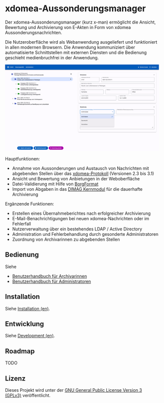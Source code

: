# xdomea-Aussonderungsmanager

Der xdomea-Aussonderungsmanager (kurz x-man) ermöglicht die Ansicht, Bewertung und Archivierung von E-Akten in Form von xdomea Aussonderungsnachrichten.

Die Nutzeroberfläche wird als Webanwendung ausgeliefert und funktioniert in allen modernen Browsern.
Die Anwendung kommuniziert über automatisierte Schnittstellen mit externen Diensten und die Bedienung geschieht medienbruchfrei in der Anwendung.

![Nachrichten-Ansicht](./doc/img/message-page.png)

Hauptfunktionen:

- Annahme von Aussonderungen und Austausch von Nachrichten mit abgebenden Stellen über das [xdomea-Protokoll](https://www.xrepository.de/details/urn:xoev-de:xdomea:kosit:standard:xdomea) (Versionen 2.3 bis 3.1)
- Ansicht und Bewertung von Anbietungen in der Weboberfläche
- Datei-Validierung mit Hilfe von [BorgFormat](https://github.com/Landesarchiv-Thueringen/borg)
- Import von Abgaben in das [DIMAG Kernmodul](https://gitlab.la-bw.de/dimag/core/kernmodul) für die dauerhafte Archivierung

Ergänzende Funktionen:

- Erstellen eines Übernahmeberichtes nach erfolgreicher Archivierung
- E-Mail-Benachrichtigungen bei neuen xdomea-Nachrichten oder im Fehlerfall
- Nutzerverwaltung über ein bestehendes LDAP / Active Directory
- Administration und Fehlerbehandlung durch gesonderte Administratoren
- Zuordnung von Archivarinnen zu abgebenden Stellen

## Bedienung

Siehe

- [Benutzerhandbuch für Archivarinnen](./doc/User-Manual_DE.md)
- [Benutzerhandbuch für Administratoren](./doc/Administration-Manual_DE.md)

## Installation

Siehe [Installation (en)](./doc/Installation.md).

## Entwicklung

Siehe [Development (en)](./doc/Development.md).

## Roadmap

TODO

## Lizenz

Dieses Projekt wird unter der [GNU General Public License Version 3 (GPLv3)](https://www.gnu.org/licenses/gpl-3.0.de.html) veröffentlicht.
